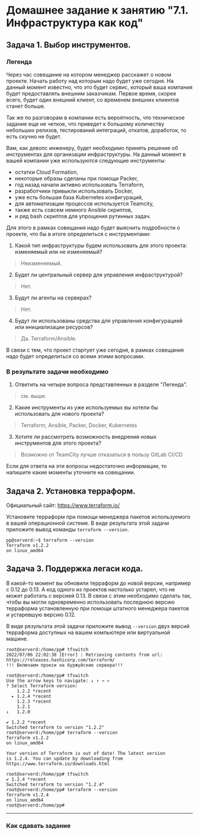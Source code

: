 # Домашнее задание к занятию "7.1. Инфраструктура как код"

## Задача 1. Выбор инструментов. 
 
### Легенда
 
Через час совещание на котором менеджер расскажет о новом проекте. Начать работу над которым надо 
будет уже сегодня. 
На данный момент известно, что это будет сервис, который ваша компания будет предоставлять внешним заказчикам.
Первое время, скорее всего, будет один внешний клиент, со временем внешних клиентов станет больше.

Так же по разговорам в компании есть вероятность, что техническое задание еще не четкое, что приведет к большому
количеству небольших релизов, тестирований интеграций, откатов, доработок, то есть скучно не будет.  
   
Вам, как девопс инженеру, будет необходимо принять решение об инструментах для организации инфраструктуры.
На данный момент в вашей компании уже используются следующие инструменты: 
- остатки Сloud Formation, 
- некоторые образы сделаны при помощи Packer,
- год назад начали активно использовать Terraform, 
- разработчики привыкли использовать Docker, 
- уже есть большая база Kubernetes конфигураций, 
- для автоматизации процессов используется Teamcity, 
- также есть совсем немного Ansible скриптов, 
- и ряд bash скриптов для упрощения рутинных задач.  

Для этого в рамках совещания надо будет выяснить подробности о проекте, что бы в итоге определиться с инструментами:

1. Какой тип инфраструктуры будем использовать для этого проекта: изменяемый или не изменяемый?
>Неизменяемый.
2. Будет ли центральный сервер для управления инфраструктурой?
>Нет.
3. Будут ли агенты на серверах?
>Нет.
4. Будут ли использованы средства для управления конфигурацией или инициализации ресурсов? 
>Да. Terraform/Ansible.
 
В связи с тем, что проект стартует уже сегодня, в рамках совещания надо будет определиться со всеми этими вопросами.

### В результате задачи необходимо

1. Ответить на четыре вопроса представленных в разделе "Легенда". 
>см. выше.
2. Какие инструменты из уже используемых вы хотели бы использовать для нового проекта?
>Terraform, Ansible, Packer, Docker, Kubernetes
3. Хотите ли рассмотреть возможность внедрения новых инструментов для этого проекта?
>Возможно от TeamCity лучше отказаться в пользу GitLab CI/CD

Если для ответа на эти вопросы недостаточно информации, то напишите какие моменты уточните на совещании.


## Задача 2. Установка терраформ. 

Официальный сайт: https://www.terraform.io/

Установите терраформ при помощи менеджера пакетов используемого в вашей операционной системе.
В виде результата этой задачи приложите вывод команды `terraform --version`.
``` 
pp@serverd:~$ terraform --version
Terraform v1.2.2
on linux_amd64
```

## Задача 3. Поддержка легаси кода. 

В какой-то момент вы обновили терраформ до новой версии, например с 0.12 до 0.13. 
А код одного из проектов настолько устарел, что не может работать с версией 0.13. 
В связи с этим необходимо сделать так, чтобы вы могли одновременно использовать последнюю версию терраформа установленную при помощи
штатного менеджера пакетов и устаревшую версию 0.12. 

В виде результата этой задачи приложите вывод `--version` двух версий терраформа доступных на вашем компьютере 
или виртуальной машине.
```
root@serverd:/home/pp# tfswitch
2022/07/06 22:02:38 [Error] : Retrieving contents from url: https://releases.hashicorp.com/terraform/
!!! Включаем прокси на буржуйские сервера!!!

root@serverd:/home/pp# tfswitch
Use the arrow keys to navigate: ↓ ↑ → ←
? Select Terraform version:
    1.2.2 *recent
  ▸ 1.2.4 *recent
    1.2.3 *recent
    1.2.1
↓   1.2.0

✔ 1.2.2 *recent
Switched terraform to version "1.2.2"
root@serverd:/home/pp# terraform --version
Terraform v1.2.2
on linux_amd64

Your version of Terraform is out of date! The latest version
is 1.2.4. You can update by downloading from https://www.terraform.io/downloads.html

root@serverd:/home/pp# tfswitch
✔ 1.2.4 *recent
Switched terraform to version "1.2.4"
root@serverd:/home/pp# terraform --version
Terraform v1.2.4
on linux_amd64
root@serverd:/home/pp#

```
---

### Как cдавать задание
